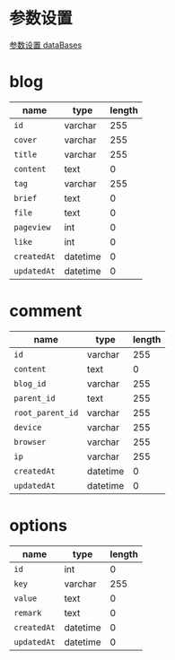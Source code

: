 <!--
 * @Description:
 * @Autor: Ming
 * @LastEditors: Ming
 * @LastEditTime: 2022-10-13 23:56:35
-->

# 参数设置

[参数设置 dataBases](./main_config.ts)

# blog

| name        | type     | length |
| ----------- | -------- | ------ |
| `id`        | varchar  | 255    |
| `cover`     | varchar  | 255    |
| `title`     | varchar  | 255    |
| `content`   | text     | 0      |
| `tag`       | varchar  | 255    |
| `brief`     | text     | 0      |
| `file`      | text     | 0      |
| `pageview`  | int      | 0      |
| `like`      | int      | 0      |
| `createdAt` | datetime | 0      |
| `updatedAt` | datetime | 0      |

# comment

| name             | type     | length |
| ---------------- | -------- | ------ |
| `id`             | varchar  | 255    |
| `content`        | text     | 0      |
| `blog_id`        | varchar  | 255    |
| `parent_id`      | text     | 255    |
| `root_parent_id` | varchar  | 255    |
| `device`         | varchar  | 255    |
| `browser`        | varchar  | 255    |
| `ip`             | varchar  | 255    |
| `createdAt`      | datetime | 0      |
| `updatedAt`      | datetime | 0      |

# options

| name        | type     | length |
| ----------- | -------- | ------ |
| `id`        | int      | 0      |
| `key`       | varchar  | 255    |
| `value`     | text     | 0      |
| `remark`    | text     | 0      |
| `createdAt` | datetime | 0      |
| `updatedAt` | datetime | 0      |
